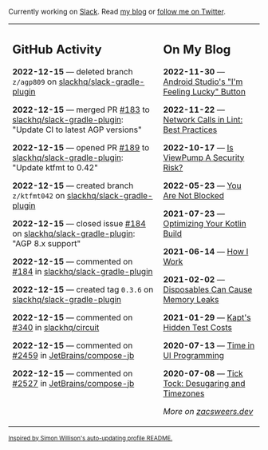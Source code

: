 Currently working on [Slack](https://slack.com/). Read [my blog](https://zacsweers.dev/) or [follow me on Twitter](https://twitter.com/ZacSweers).

<table><tr><td valign="top" width="60%">

## GitHub Activity
<!-- githubActivity starts -->
**2022-12-15** — deleted branch `z/agp809` on [slackhq/slack-gradle-plugin](https://github.com/slackhq/slack-gradle-plugin)

**2022-12-15** — merged PR [#183](https://github.com/slackhq/slack-gradle-plugin/pull/183) to [slackhq/slack-gradle-plugin](https://github.com/slackhq/slack-gradle-plugin): "Update CI to latest AGP versions"

**2022-12-15** — opened PR [#189](https://github.com/slackhq/slack-gradle-plugin/pull/189) to [slackhq/slack-gradle-plugin](https://github.com/slackhq/slack-gradle-plugin): "Update ktfmt to 0.42"

**2022-12-15** — created branch `z/ktfmt042` on [slackhq/slack-gradle-plugin](https://github.com/slackhq/slack-gradle-plugin)

**2022-12-15** — closed issue [#184](https://github.com/slackhq/slack-gradle-plugin/issues/184) on [slackhq/slack-gradle-plugin](https://github.com/slackhq/slack-gradle-plugin): "AGP 8.x support"

**2022-12-15** — commented on [#184](https://github.com/slackhq/slack-gradle-plugin/issues/184#issuecomment-1353559775) in [slackhq/slack-gradle-plugin](https://github.com/slackhq/slack-gradle-plugin)

**2022-12-15** — created tag `0.3.6` on [slackhq/slack-gradle-plugin](https://github.com/slackhq/slack-gradle-plugin)

**2022-12-15** — commented on [#340](https://github.com/slackhq/circuit/pull/340#issuecomment-1353552506) in [slackhq/circuit](https://github.com/slackhq/circuit)

**2022-12-15** — commented on [#2459](https://github.com/JetBrains/compose-jb/issues/2459#issuecomment-1353551812) in [JetBrains/compose-jb](https://github.com/JetBrains/compose-jb)

**2022-12-15** — commented on [#2527](https://github.com/JetBrains/compose-jb/pull/2527#issuecomment-1353551645) in [JetBrains/compose-jb](https://github.com/JetBrains/compose-jb)
<!-- githubActivity ends -->
</td><td valign="top" width="40%">

## On My Blog
<!-- blog starts -->
**2022-11-30** — [Android Studio's "I'm Feeling Lucky" Button](https://www.zacsweers.dev/android-studios-im-feeling-lucky-button/)

**2022-11-22** — [Network Calls in Lint: Best Practices](https://www.zacsweers.dev/network-calls-in-lint-best-practices/)

**2022-10-17** — [Is ViewPump A Security Risk?](https://www.zacsweers.dev/is-viewpump-a-security-risk/)

**2022-05-23** — [You Are Not Blocked](https://www.zacsweers.dev/you-are-not-blocked/)

**2021-07-23** — [Optimizing Your Kotlin Build](https://www.zacsweers.dev/optimizing-your-kotlin-build/)

**2021-06-14** — [How I Work](https://www.zacsweers.dev/how-i-work/)

**2021-02-02** — [Disposables Can Cause Memory Leaks](https://www.zacsweers.dev/disposables-can-cause-memory-leaks/)

**2021-01-29** — [Kapt's Hidden Test Costs](https://www.zacsweers.dev/kapts-hidden-test-costs/)

**2020-07-13** — [Time in UI Programming](https://www.zacsweers.dev/time-in-ui/)

**2020-07-08** — [Tick Tock: Desugaring and Timezones](https://www.zacsweers.dev/ticktock-desugaring-timezones/)
<!-- blog ends -->
_More on [zacsweers.dev](https://zacsweers.dev/)_
</td></tr></table>

<sub><a href="https://simonwillison.net/2020/Jul/10/self-updating-profile-readme/">Inspired by Simon Willison's auto-updating profile README.</a></sub>